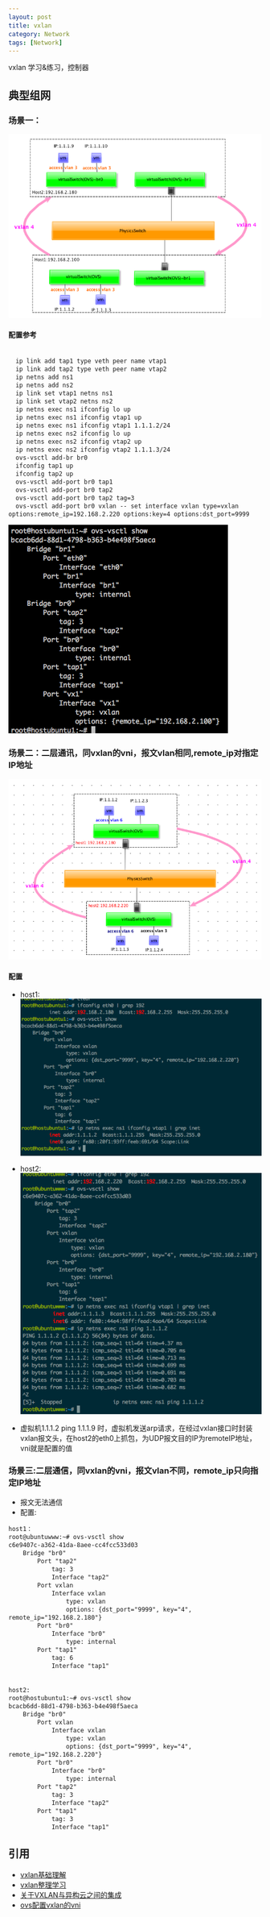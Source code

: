 ```yaml
---
layout: post
title: vxlan
category: Network
tags: [Network]
---
```

vxlan 学习&练习，控制器

## 典型组网

### 场景一：

![vxlan1](/picture/vxlan1.png)

#### 配置参考

```

  ip link add tap1 type veth peer name vtap1
  ip link add tap2 type veth peer name vtap2
  ip netns add ns1
  ip netns add ns2
  ip link set vtap1 netns ns1
  ip link set vtap2 netns ns2
  ip netns exec ns1 ifconfig lo up
  ip netns exec ns1 ifconfig vtap1 up
  ip netns exec ns1 ifconfig vtap1 1.1.1.2/24
  ip netns exec ns2 ifconfig lo up
  ip netns exec ns2 ifconfig vtap2 up
  ip netns exec ns2 ifconfig vtap2 1.1.1.3/24
  ovs-vsctl add-br br0
  ifconfig tap1 up
  ifconfig tap2 up
  ovs-vsctl add-port br0 tap1
  ovs-vsctl add-port br0 tap2
  ovs-vsctl add-port br0 tap2 tag=3
  ovs-vsctl add-port br0 vxlan -- set interface vxlan type=vxlan options:remote_ip=192.168.2.220 options:key=4 options:dst_port=9999

```

![vxlan_ovs](/picture/vxlan_ovs.png)

### 场景二：二层通讯，同vxlan的vni，报文vlan相同,remote_ip对指定IP地址

![sameVNIVLAN](/picture/eth-same-vni-same-vlan1.1.png)

#### 配置

* host1:   
![host1](/picture/host1-1.1.png)

* host2:   
![host2](/picture/host2-1.1.png)

* 虚拟机1.1.1.2 ping 1.1.1.9 时，虚拟机发送arp请求，在经过vxlan接口时封装vxlan报文头，在host2的eth0上抓包，为UDP报文目的IP为remoteIP地址，vni就是配置的值

### 场景三:二层通信，同vxlan的vni，报文vlan不同，remote_ip只向指定IP地址

* 报文无法通信
* 配置:
```
host1：
root@ubuntuwww:~# ovs-vsctl show
c6e9407c-a362-41da-8aee-cc4fcc533d03
    Bridge "br0"
        Port "tap2"
            tag: 3
            Interface "tap2"
        Port vxlan
            Interface vxlan
                type: vxlan
                options: {dst_port="9999", key="4", remote_ip="192.168.2.180"}
        Port "br0"
            Interface "br0"
                type: internal
        Port "tap1"
            tag: 6
            Interface "tap1"


host2:
root@hostubuntu1:~# ovs-vsctl show
bcacb6dd-88d1-4798-b363-b4e498f5aeca
    Bridge "br0"
        Port vxlan
            Interface vxlan
                type: vxlan
                options: {dst_port="9999", key="4", remote_ip="192.168.2.220"}
        Port "br0"
            Interface "br0"
                type: internal
        Port "tap2"
            tag: 3
            Interface "tap2"
        Port "tap1"
            tag: 3
            Interface "tap1"
```

## 引用
* [vxlan基础理解](http://blog.csdn.net/freezgw1985/article/details/16354897)
* [vxlan整理学习](http://blog.csdn.net/freezgw1985/article/details/16354897)
* [关于VXLAN与异构云之间的集成](http://www.aboutyun.com/forum.php?mod=viewthread&tid=8721&highlight=vxlan)
* [ovs配置vxlan的vni](http://openvswitch.org/pipermail/dev/2013-February/025591.html)


